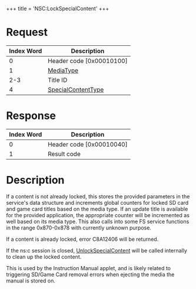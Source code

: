 +++
title = 'NSC:LockSpecialContent'
+++

# Request

| Index Word | Description                                                             |
|------------|-------------------------------------------------------------------------|
| 0          | Header code \[0x00010100\]                                              |
| 1          | [MediaType](Filesystem_services#mediatype "wikilink")                   |
| 2-3        | Title ID                                                                |
| 4          | [SpecialContentType](Filesystem_services#specialcontenttype "wikilink") |

# Response

| Index Word | Description                |
|------------|----------------------------|
| 0          | Header code \[0x00010040\] |
| 1          | Result code                |

# Description

If a content is not already locked, this stores the provided parameters
in the service's data structure and increments global counters for
locked SD card and game card titles based on the media type. If an
update title is available for the provided application, the appropriate
counter will be incremented as well based on its media type. This also
calls into some FS service functions in the range 0x870-0x878 with
currently unknown purpose.

If a content is already locked, error C8A12406 will be returned.

If the ns:c session is closed,
[UnlockSpecialContent](NSC:UnlockSpecialContent "wikilink") will be
called internally to clean up the locked content.

This is used by the Instruction Manual applet, and is likely related to
triggering SD/Game Card removal errors when ejecting the media the
manual is stored on.

